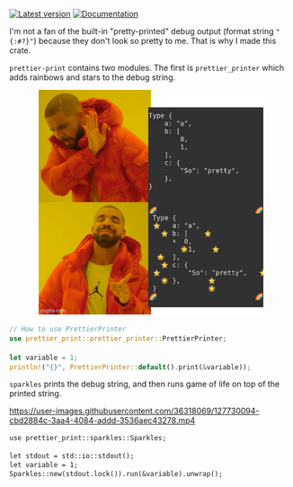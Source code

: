 [![Latest version](https://img.shields.io/crates/v/prettier-print.svg)](https://crates.io/crates/prettier-print) [![Documentation](https://docs.rs/prettier-print/badge.svg)](https://docs.rs/prettier-print/)

I'm not a fan of the built-in "pretty-printed" debug output (format string `"{:#?}"`) because they don't look so pretty to me. That is why I made this crate.

`prettier-print` contains two modules. The first is `prettier_printer` which adds rainbows and stars to the debug string.

<p align="center">
    <img src="https://raw.githubusercontent.com/MakotoE/prettier-print/main/screenshot.png" width="400" alt="Drake meme">
</p>

```rust
// How to use PrettierPrinter
use prettier_print::prettier_printer::PrettierPrinter;

let variable = 1;
println!("{}", PrettierPrinter::default().print(&variable));
```

`sparkles` prints the debug string, and then runs game of life on top of the printed string.

https://user-images.githubusercontent.com/36318069/127730094-cbd2884c-3aa4-4084-addd-3536aec43278.mp4

```no_run
use prettier_print::sparkles::Sparkles;

let stdout = std::io::stdout();
let variable = 1;
Sparkles::new(stdout.lock()).run(&variable).unwrap();
```
